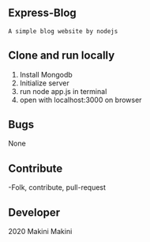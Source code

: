 ## Express-Blog
```
A simple blog website by nodejs
```
## Clone and run locally
1. Install Mongodb
2. Initialize server
3. run node app.js in terminal
4. open with localhost:3000 on browser

## Bugs
None

## Contribute
-Folk, contribute, pull-request
## Developer

2020 Makini Makini
